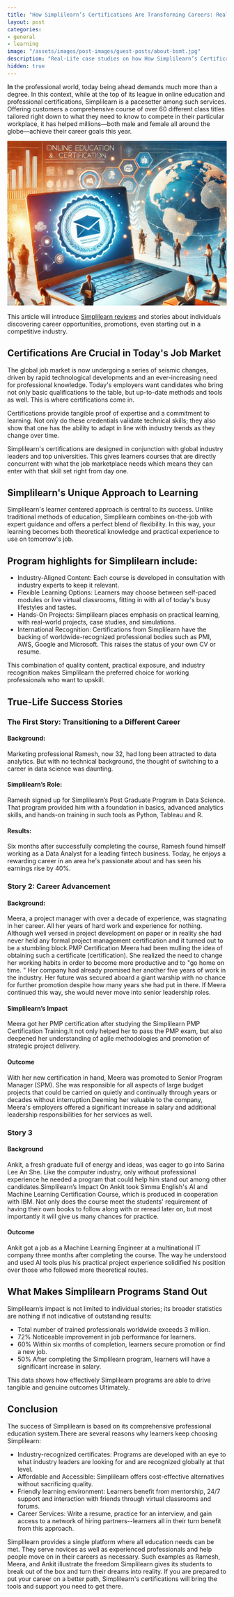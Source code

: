 ```yaml
---
title: "How Simplilearn’s Certifications Are Transforming Careers: Real-Life Success Stories"
layout: post
categories:
- general
- learning
image: "/assets/images/post-images/guest-posts/about-bsmt.jpg"
description: "Real-Life case studies on how How Simplilearn’s Certifications Are Transforming Careers"
hidden: true
---
```


**In** the professional world, today being ahead demands much more than a degree. In this context, while at the top of its league in online education and professional certifications, Simplilearn is a pacesetter among such services. Offering customers a comprehensive course  of over 60 different class titles tailored right down to what they need to know to compete in their particular workplace, it has helped millions—both male and female all around the globe—achieve their career goals this year.

![SimplyLearn featured Image](/assets/images/post-images/guest-posts/simplilearn.jpg)

This article will introduce [Simplilearn reviews](https://www.simplilearn.com/reviews) and stories about individuals discovering career opportunities, promotions, even starting out in a competitive industry.

## Certifications Are Crucial in Today's Job Market

The global job market is now undergoing a series of seismic changes, driven by rapid technological developments and an ever-increasing need for professional knowledge. Today's employers want candidates who bring not only basic qualifications to the table, but up-to-date methods and tools as well. This is where certifications come in.

Certifications provide tangible proof of expertise and a commitment to learning. Not only do these credentials validate technical skills; they also show that one has the ability to adapt in line with industry trends as they change over time.

Simplilearn's certifications are designed in conjunction with global industry leaders and top universities. This gives learners courses that are directly concurrent with what the job marketplace needs which means they can enter with that skill set right from day one.

## Simplilearn's Unique Approach to Learning

Simplilearn's learner centered approach is central to its success. Unlike traditional methods of education, Simplilearn combines on-the-job with expert guidance and offers a perfect blend of flexibility. In this way, your learning becomes both theoretical knowledge and practical experience to use on tomorrow's job.

## Program highlights for Simplilearn include:

- Industry-Aligned Content: Each course is developed in consultation with industry experts to keep it relevant.
- Flexible Learning Options: Learners may choose between self-paced modules or live virtual classrooms, fitting in with all of today's busy lifestyles and tastes.
- Hands-On Projects: Simplilearn places emphasis on practical learning, with real-world projects, case studies, and simulations.
- International Recognition: Certifications from Simplilearn have the backing of worldwide-recognized professional bodies such as PMI, AWS, Google and Microsoft. This raises the status of your own CV or resume.

This combination of quality content, practical exposure, and industry recognition makes Simplilearn the preferred choice for working professionals who want to upskill.

## True-Life Success Stories

### The First Story: Transitioning to a Different Career

#### Background:

Marketing professional Ramesh, now 32, had long been attracted to data analytics. But with no technical background, the thought of switching to a career in data science was daunting.

#### Simplilearn’s Role:

Ramesh signed up for Simplilearn’s Post Graduate Program in Data Science. That program provided him with a foundation in basics, advanced analytics skills, and hands-on training in such tools as Python, Tableau and R.

#### Results:
Six months after successfully completing the course, Ramesh found himself working as a Data Analyst for a leading fintech business. Today, he enjoys a rewarding career in an area he's passionate about and has seen his earnings rise by 40%.

### Story 2: Career Advancement

#### Background:

Meera, a project manager with over a decade of experience, was stagnating in her career. All her years of hard work and experience for nothing. Although well versed in project development on paper or in reality she had never held any formal project management certification and it turned out to be a stumbling block.PMP Certification Meera had been mulling the idea of obtaining such a certificate (certification). She realized the need to change her working habits in order to become more productive and to "go home on time. " Her company had already promised her another five years of work in the industry. Her future was secured aboard a giant warship with no chance for further promotion despite how many years she had put in there. If Meera continued this way, she would never move into senior leadership roles.

#### Simplilearn’s Impact

Meera got her PMP certification after studying the Simplilearn PMP Certification Training.It not only helped her to pass the PMP exam, but also deepened her understanding of agile methodologies and promotion of strategic project delivery.

#### Outcome

With her new certification in hand, Meera was promoted to Senior Program Manager (SPM). She was responsible for all aspects of large budget projects that could be carried on quietly and continually through years or decades without interruption.Deeming her valuable to the company, Meera's employers offered a significant increase in salary and additional leadership responsibilities for her services as well.

### Story 3

#### Background

Ankit, a fresh graduate full of energy and ideas, was eager to go into Sarina Lee An She. Like the computer industry, only without professional experience he needed a program that could help him stand out among other candidates.Simplilearn’s Impact On Ankit took Simma English's AI and Machine Learning Certification Course, which is produced in cooperation with IBM. Not only does the course meet the students' requirement of having their own books to follow along with or reread later on, but most importantly it will give us many chances for practice.

#### Outcome

Ankit got a job as a Machine Learning Engineer at a multinational IT company three months after completing the course. The way he understood and used AI tools plus his practical project experience solidified his position over those who followed more theoretical routes.

## What Makes Simplilearn Programs Stand Out

Simplilearn’s impact is not limited to individual stories; its broader statistics are nothing if not indicative of outstanding results:

- Total number of trained professionals worldwide exceeds 3 million.
- 72% Noticeable improvement in job performance for learners.
- 60% Within six months of completion, learners secure promotion or find a new job.
- 50% After completing the Simplilearn program, learners will have a significant increase in salary.


This data shows how effectively Simplilearn programs are able to drive tangible and genuine outcomes Ultimately.

## Conclusion

The success of Simplilearn is based on its comprehensive professional education system.There are several reasons why learners keep choosing Simplilearn:

- Industry-recognized certificates: Programs are developed with an eye to what industry leaders are looking for and are recognized globally at that level.
- Affordable and Accessible: Simplilearn offers cost-effective alternatives without sacrificing quality.
- Friendly learning environment: Learners benefit from mentorship, 24/7 support and interaction with friends through virtual classrooms and forums.
- Career Services: Write a resume, practice for an interview, and gain access to a network of hiring partners--learners all in their turn benefit from this approach.

Simplilearn provides a single platform where all education needs can be met. They serve novices as well as experienced professionals and help people move on in their careers as necessary. Such examples as Ramesh, Meera, and Ankit illustrate the freedom Simplilearn gives its students to break out of the box and turn their dreams into reality. If you are prepared to put your career on a better path, Simplilearn's certifications will bring the tools and support you need to get there.
 

